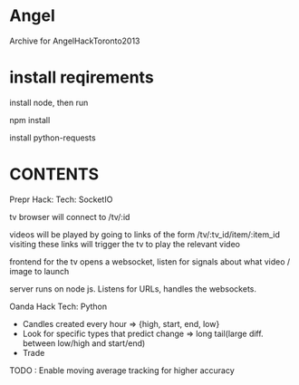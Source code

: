Angel
===============

Archive for AngelHackToronto2013

install reqirements
===================

install node, then run

npm install

install python-requests 

CONTENTS
====

Prepr Hack: 
Tech: SocketIO 

tv browser will connect to 
/tv/:id

videos will be played by going to links of the form
/tv/:tv_id/item/:item_id
visiting these links will trigger the tv to play the relevant video

frontend for the tv
opens a websocket, listen for signals about what video / image to launch

server
runs on node js.  Listens for URLs, handles the websockets.


Oanda Hack
Tech: Python 

+ Candles created every hour => {high, start, end, low}
+ Look for specific types that predict change => long tail(large diff. between low/high and start/end)
+ Trade

TODO : Enable moving average tracking for higher accuracy